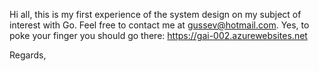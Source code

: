 Hi all,
this is my first experience of the system design on my subject of interest with Go. Feel free to contact me at gussev@hotmail.com.
Yes, to poke your finger you should go there:
https://gai-002.azurewebsites.net

Regards,
